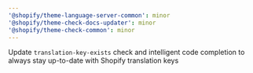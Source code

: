 ```yaml
---
'@shopify/theme-language-server-common': minor
'@shopify/theme-check-docs-updater': minor
'@shopify/theme-check-common': minor
---
```


Update `translation-key-exists` check and intelligent code completion to always stay up-to-date with Shopify translation keys
